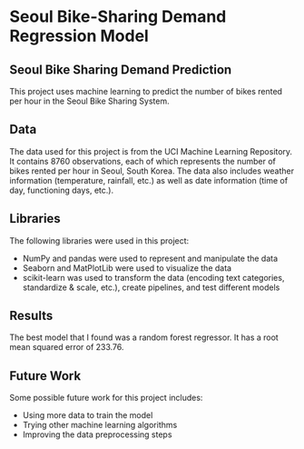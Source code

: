 # Seoul Bike-Sharing Demand Regression Model

## Seoul Bike Sharing Demand Prediction
This project uses machine learning to predict the number of bikes rented per hour in the Seoul Bike Sharing System.

## Data
The data used for this project is from the UCI Machine Learning Repository. It contains 8760 observations, each of which represents the number of bikes rented per hour in Seoul, South Korea. The data also includes weather information (temperature, rainfall, etc.) as well as date information (time of day, functioning days, etc.).

## Libraries
The following libraries were used in this project:
- NumPy and pandas were used to represent and manipulate the data
- Seaborn and MatPlotLib were used to visualize the data
- scikit-learn was used to transform the data (encoding text categories, standardize & scale, etc.), create pipelines, and test different models

## Results
The best model that I found was a random forest regressor. It has a root mean squared error of 233.76.

## Future Work
Some possible future work for this project includes:
- Using more data to train the model
- Trying other machine learning algorithms
- Improving the data preprocessing steps
